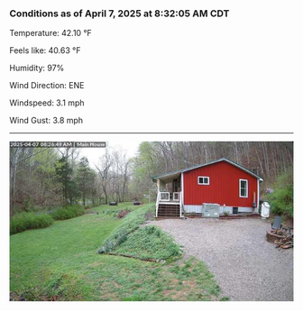 ### Conditions as of April 7, 2025 at 8:32:05 AM CDT 

Temperature: 42.10 &deg;F

Feels like: 40.63 &deg;F

Humidity: 97%

Wind Direction: ENE

Windspeed: 3.1 mph

Wind Gust: 3.8 mph

---

<img src="./images/latest.jpeg"/>

